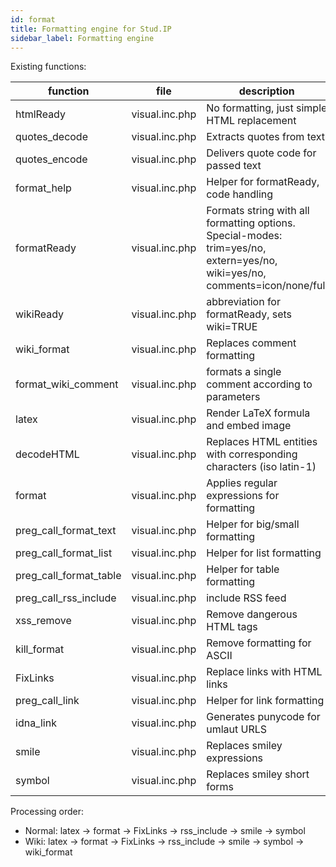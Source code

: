 ```yaml
---
id: format
title: Formatting engine for Stud.IP
sidebar_label: Formatting engine
---
```


Existing functions:

| function | file | description |
| ---- | ---- | ---- |
|htmlReady|visual.inc.php|No formatting, just simple HTML replacement|
|quotes_decode|visual.inc.php|Extracts quotes from text|
|quotes_encode|visual.inc.php|Delivers quote code for passed text|
|format_help|visual.inc.php|Helper for formatReady, code handling|
|formatReady|visual.inc.php|Formats string with all formatting options. Special-modes: trim=yes/no, extern=yes/no, wiki=yes/no, comments=icon/none/full|
|wikiReady|visual.inc.php|abbreviation for formatReady, sets wiki=TRUE|
|wiki_format|visual.inc.php|Replaces comment formatting|
|format_wiki_comment|visual.inc.php|formats a single comment according to parameters|
|latex |visual.inc.php|Render LaTeX formula and embed image|
|decodeHTML|visual.inc.php|Replaces HTML entities with corresponding characters (iso latin-1)|
|format|visual.inc.php|Applies regular expressions for formatting|
|preg_call_format_text|visual.inc.php|Helper for big/small formatting|
|preg_call_format_list|visual.inc.php|Helper for list formatting|
|preg_call_format_table|visual.inc.php|Helper for table formatting|
|preg_call_rss_include|visual.inc.php|include RSS feed|
|xss_remove|visual.inc.php|Remove dangerous HTML tags|
|kill_format|visual.inc.php|Remove formatting for ASCII|
|FixLinks|visual.inc.php|Replace links with HTML links|
|preg_call_link|visual.inc.php|Helper for link formatting|
|idna_link|visual.inc.php|Generates punycode for umlaut URLS|
|smile|visual.inc.php|Replaces smiley expressions|
|symbol|visual.inc.php|Replaces smiley short forms|


Processing order:

* Normal: latex -> format -> FixLinks -> rss_include -> smile -> symbol
* Wiki: latex -> format -> FixLinks -> rss_include -> smile -> symbol -> wiki_format
